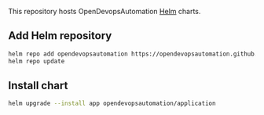 This repository hosts OpenDevopsAutomation [Helm](https://helm.sh) charts.

## Add Helm repository

```bash
helm repo add opendevopsautomation https://opendevopsautomation.github.io/helm-charts/
helm repo update
```


## Install chart

```bash
helm upgrade --install app opendevopsautomation/application
```
